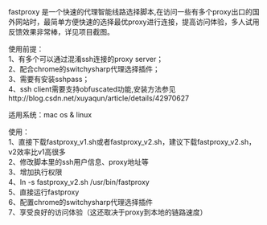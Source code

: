 fastproxy 是一个快速的代理智能线路选择脚本,在访问一些有多个proxy出口的国外网站时，最简单方便快速的选择最优proxy进行连接，提高访问体验，多人试用反馈效果非常棒，详见项目截图。

使用前提：  
1、有多个可以通过混淆ssh连接的proxy server；  
2、配合chrome的switchysharp代理选择插件；  
3、需要有安装sshpass；  
4、ssh client需要支持obfuscated功能,安装方法参见http://blog.csdn.net/xuyaqun/article/details/42970627  


适用系统：mac os & linux

使用：  
1、直接下载fastproxy_v1.sh或者fastproxy_v2.sh，建议下载fastproxy_v2.sh，v2效率比v1高很多  
2、修改脚本里的ssh用户信息、proxy地址等  
3、增加执行权限  
4、ln -s  fastproxy_v2.sh  /usr/bin/fastproxy  
5、直接运行fastproxy  
6、配置chrome的switchysharp代理选择插件  
7、享受良好的访问体验（这还取决于proxy到本地的链路速度）  
